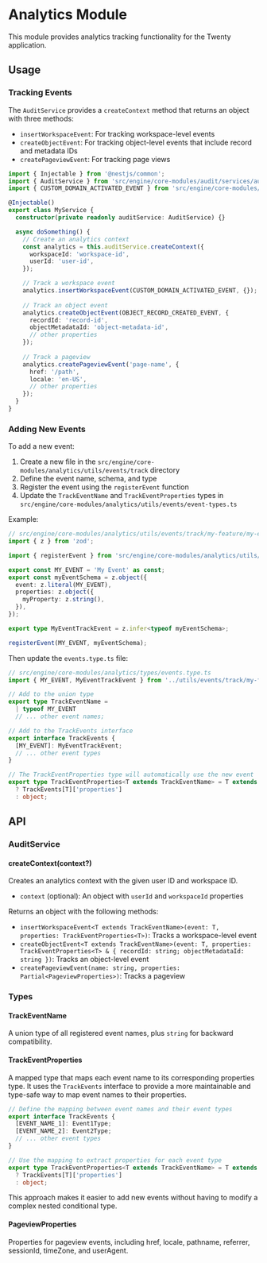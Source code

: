# Analytics Module

This module provides analytics tracking functionality for the Twenty application.

## Usage

### Tracking Events

The `AuditService` provides a `createContext` method that returns an object with three methods:

- `insertWorkspaceEvent`: For tracking workspace-level events
- `createObjectEvent`: For tracking object-level events that include record and metadata IDs
- `createPageviewEvent`: For tracking page views

```typescript
import { Injectable } from '@nestjs/common';
import { AuditService } from 'src/engine/core-modules/audit/services/audit.service';
import { CUSTOM_DOMAIN_ACTIVATED_EVENT } from 'src/engine/core-modules/audit/utils/events/track/custom-domain/custom-domain-activated';

@Injectable()
export class MyService {
  constructor(private readonly auditService: AuditService) {}

  async doSomething() {
    // Create an analytics context
    const analytics = this.auditService.createContext({
      workspaceId: 'workspace-id',
      userId: 'user-id',
    });

    // Track a workspace event
    analytics.insertWorkspaceEvent(CUSTOM_DOMAIN_ACTIVATED_EVENT, {});
    
    // Track an object event
    analytics.createObjectEvent(OBJECT_RECORD_CREATED_EVENT, {
      recordId: 'record-id',
      objectMetadataId: 'object-metadata-id',
      // other properties
    });
    
    // Track a pageview
    analytics.createPageviewEvent('page-name', {
      href: '/path',
      locale: 'en-US',
      // other properties
    });
  }
}
```

### Adding New Events

To add a new event:

1. Create a new file in the `src/engine/core-modules/analytics/utils/events/track` directory
2. Define the event name, schema, and type
3. Register the event using the `registerEvent` function
4. Update the `TrackEventName` and `TrackEventProperties` types in `src/engine/core-modules/analytics/utils/events/event-types.ts`

Example:

```typescript
// src/engine/core-modules/analytics/utils/events/track/my-feature/my-event.ts
import { z } from 'zod';

import { registerEvent } from 'src/engine/core-modules/analytics/utils/events/track/track';

export const MY_EVENT = 'My Event' as const;
export const myEventSchema = z.object({
  event: z.literal(MY_EVENT),
  properties: z.object({
    myProperty: z.string(),
  }),
});

export type MyEventTrackEvent = z.infer<typeof myEventSchema>;

registerEvent(MY_EVENT, myEventSchema);
```

Then update the `events.type.ts` file:

```typescript
// src/engine/core-modules/analytics/types/events.type.ts
import { MY_EVENT, MyEventTrackEvent } from '../utils/events/track/my-feature/my-event';

// Add to the union type
export type TrackEventName = 
  | typeof MY_EVENT
  // ... other event names;

// Add to the TrackEvents interface
export interface TrackEvents {
  [MY_EVENT]: MyEventTrackEvent;
  // ... other event types
}

// The TrackEventProperties type will automatically use the new event
export type TrackEventProperties<T extends TrackEventName> = T extends keyof TrackEvents
  ? TrackEvents[T]['properties']
  : object;
```

## API

### AuditService

#### createContext(context?)

Creates an analytics context with the given user ID and workspace ID.

- `context` (optional): An object with `userId` and `workspaceId` properties

Returns an object with the following methods:

- `insertWorkspaceEvent<T extends TrackEventName>(event: T, properties: TrackEventProperties<T>)`: Tracks a workspace-level event
- `createObjectEvent<T extends TrackEventName>(event: T, properties: TrackEventProperties<T> & { recordId: string; objectMetadataId: string })`: Tracks an object-level event
- `createPageviewEvent(name: string, properties: Partial<PageviewProperties>)`: Tracks a pageview

### Types

#### TrackEventName

A union type of all registered event names, plus `string` for backward compatibility.

#### TrackEventProperties<T>

A mapped type that maps each event name to its corresponding properties type. It uses the `TrackEvents` interface to provide a more maintainable and type-safe way to map event names to their properties.

```typescript
// Define the mapping between event names and their event types
export interface TrackEvents {
  [EVENT_NAME_1]: Event1Type;
  [EVENT_NAME_2]: Event2Type;
  // ... other event types
}

// Use the mapping to extract properties for each event type
export type TrackEventProperties<T extends TrackEventName> = T extends keyof TrackEvents
  ? TrackEvents[T]['properties']
  : object;
```

This approach makes it easier to add new events without having to modify a complex nested conditional type.

#### PageviewProperties

Properties for pageview events, including href, locale, pathname, referrer, sessionId, timeZone, and userAgent.
